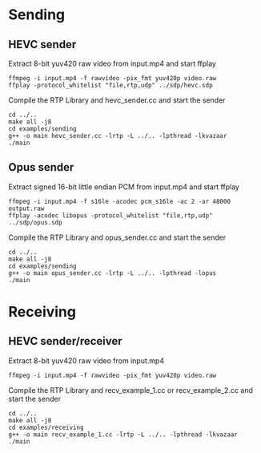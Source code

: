 # Sending

## HEVC sender

Extract 8-bit yuv420 raw video from input.mp4 and start ffplay

```
ffmpeg -i input.mp4 -f rawvideo -pix_fmt yuv420p video.raw
ffplay -protocol_whitelist "file,rtp,udp" ../sdp/hevc.sdp
```

Compile the RTP Library and hevc_sender.cc and start the sender

```
cd ../..
make all -j8
cd examples/sending
g++ -o main hevc_sender.cc -lrtp -L ../.. -lpthread -lkvazaar
./main
```

## Opus sender

Extract signed 16-bit little endian PCM from input.mp4 and start ffplay

```
ffmpeg -i input.mp4 -f s16le -acodec pcm_s16le -ac 2 -ar 48000 output.raw
ffplay -acodec libopus -protocol_whitelist "file,rtp,udp" ../sdp/opus.sdp
```

Compile the RTP Library and opus_sender.cc and start the sender

```
cd ../..
make all -j8
cd examples/sending
g++ -o main opus_sender.cc -lrtp -L ../.. -lpthread -lopus
./main
```

# Receiving

## HEVC sender/receiver
Extract 8-bit yuv420 raw video from input.mp4

```
ffmpeg -i input.mp4 -f rawvideo -pix_fmt yuv420p video.raw
```

Compile the RTP Library and recv_example_1.cc or recv_example_2.cc and start the sender

```
cd ../..
make all -j8
cd examples/receiving
g++ -o main recv_example_1.cc -lrtp -L ../.. -lpthread -lkvazaar
./main
```
